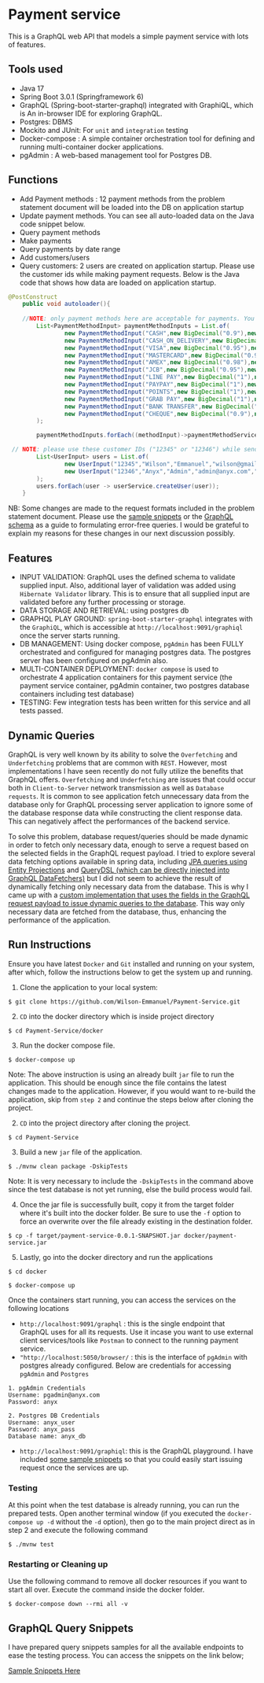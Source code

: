 # Payment service
This is a GraphQL web API that models a simple payment service with lots of features.

## Tools used
- Java 17
- Spring Boot 3.0.1 (Springframework 6)
- GraphQL (Spring-boot-starter-graphql) integrated with GraphiQL, which is An in-browser IDE for exploring GraphQL.
- Postgres: DBMS
- Mockito and JUnit: For `unit` and `integration` testing
- Docker-compose : A simple container orchestration tool for defining and running multi-container docker applications.
- pgAdmin : A web-based management tool for Postgres DB.

## Functions
- Add Payment methods : 12 payment methods from the problem statement document will be loaded into the DB on application startup
- Update payment methods. You can see all auto-loaded data on the Java code snippet below.
- Query payment methods
- Make payments
- Query payments by date range
- Add customers/users
- Query customers: 2 users are created on application startup. Please use the customer ids while making payment requests. Below is the Java code that shows how data are loaded on application startup.

```java
@PostConstruct
	public void autoloader(){
    
    //NOTE: only payment methods here are acceptable for payments. You can add more payment methods.
		List<PaymentMethodInput> paymentMethodInputs = List.of(
				new PaymentMethodInput("CASH",new BigDecimal("0.9"),new BigDecimal("1"),new BigDecimal("0.05"), false),
				new PaymentMethodInput("CASH_ON_DELIVERY",new BigDecimal("1"),new BigDecimal("1.2"),new BigDecimal("0.05"), true),
				new PaymentMethodInput("VISA",new BigDecimal("0.95"),new BigDecimal("1"),new BigDecimal("0.03"), true),
				new PaymentMethodInput("MASTERCARD",new BigDecimal("0.95"),new BigDecimal("1"),new BigDecimal("0.03"), true),
				new PaymentMethodInput("AMEX",new BigDecimal("0.98"),new BigDecimal("1.01"),new BigDecimal("0.02"), true),
				new PaymentMethodInput("JCB",new BigDecimal("0.95"),new BigDecimal("1"),new BigDecimal("0.05"), true),
				new PaymentMethodInput("LINE PAY",new BigDecimal("1"),new BigDecimal("1"),new BigDecimal("0.01"), false),
				new PaymentMethodInput("PAYPAY",new BigDecimal("1"),new BigDecimal("1"),new BigDecimal("0.01"), false),
				new PaymentMethodInput("POINTS",new BigDecimal("1"),new BigDecimal("1"),new BigDecimal("0"), false),
				new PaymentMethodInput("GRAB PAY",new BigDecimal("1"),new BigDecimal("1"),new BigDecimal("0.01"), false),
				new PaymentMethodInput("BANK TRANSFER",new BigDecimal("1"),new BigDecimal("1"),new BigDecimal("0"), true),
				new PaymentMethodInput("CHEQUE",new BigDecimal("0.9"),new BigDecimal("1"),new BigDecimal("0"), true)
		);

		paymentMethodInputs.forEach((methodInput)->paymentMethodService.createPaymentMethod(methodInput));

 // NOTE: please use these customer IDs ("12345" or "12346") while sending "makePayment" requests. Or you can create a new users with different customer ID.
		List<UserInput> users = List.of(
				new UserInput("12345","Wilson","Emmanuel","wilson@gmail.com","CUSTOMER"),
				new UserInput("12346","Anyx","Admin","admin@anyx.com","ADMIN")
		);
		users.forEach(user -> userService.createUser(user));
	}

```

NB: Some changes are made to the request formats included in the problem statement document. Please use the [sample snippets](https://github.com/Wilson-Emmanuel/Payment-Service/blob/master/query_snippets) or the [GraphQL schema](https://github.com/Wilson-Emmanuel/Payment-Service/blob/master/src/main/resources/graphql/schema.graphqls) as a guide to formulating error-free queries. I would be grateful to explain my reasons for these changes in our next discussion possibly.

## Features
- INPUT VALIDATION: GraphQL uses the defined schema to validate supplied input. Also, additional layer of validation was added using `Hibernate Validator` library. This is to ensure that all supplied input are validated before any further processing or storage.
- DATA STORAGE AND RETRIEVAL: using postgres db
- GRAPHQL PLAY GROUND: `spring-boot-starter-graphql` integrates with the `GraphiQL`, which is accessible at `http://localhost:9091/graphiql` once the server starts running.
- DB MANAGEMENT: Using docker compose, `pgAdmin` has been FULLY orchestrated and configured for managing postgres data. The postgres server has been configured on pgAdmin also. 
- MULTI-CONTAINER DEPLOYMENT: `docker compose` is used to orchestrate 4 application containers for this payment service (the payment service container, pgAdmin container, two postgres database containers including test database)
- TESTING: Few integration tests has been written for this service and all tests passed.

## Dynamic Queries
GraphQL is very well known by its ability to solve the `Overfetching` and `Underfetching` problems that are common with `REST`. However, most implementations I have seen recently do not fully utilize the benefits that GraphQL offers.
`Overfetching` and `Underfetching` are issues that could occur both in `Client-to-Server` network transmission as well as `Database requests`. It is common to see application fetch unnecessary data from the database 
only for GraphQL processing server application to ignore some of the database response data while constructing the client response data. This can negatively affect the performances of the backend service.

To solve this problem, database request/queries should be made dynamic in order to fetch only necessary data, enough to serve a request based on the selected fields in the GraphQL request payload.
I tried to explore several data fetching options available in spring data, including [JPA queries using Entity Projections](https://github.com/Wilson-Emmanuel/Payment-Service/blob/master/src/main/java/com/anymind/paymentservice/persistence/repositories/projections/PaymentProjection.java) and [QueryDSL (which can be directly injected into GraphQL DataFetchers)](https://github.com/Wilson-Emmanuel/Payment-Service/blob/master/src/main/java/com/anymind/paymentservice/web/configs/GraphQlConfig.java) but I did not seem to achieve the result of dynamically fetching only necessary data from the database.
This is why I came up with a [custom implementation that uses the fields in the GraphQL request payload to issue dynamic queries to the database](https://github.com/Wilson-Emmanuel/Payment-Service/tree/master/src/main/java/com/anymind/paymentservice/persistence/dynamic_field_selectors). This way only necessary data are fetched from the database, thus, enhancing the performance of the application.

## Run Instructions
Ensure you have latest `Docker` and `Git` installed and running on your system, after which, follow the instructions below to get the system up and running.
1. Clone the application to your local system:

```$ git clone https://github.com/Wilson-Emmanuel/Payment-Service.git```

2. `CD` into the docker directory which is inside project directory

```$ cd Payment-Service/docker```

3. Run the docker compose file.

```$ docker-compose up```


Note: The above instruction is using an already built `jar` file to run the application. This should be enough since the file contains the latest changes made to the application. However, if you would want to re-build the application, skip from `step 2` and continue the steps below after cloning the project.

2. `CD` into the project directory after cloning the project.

```$ cd Payment-Service```

3. Build a new `jar` file of the application.

```$ ./mvnw clean package -DskipTests```

Note: It is very necessary to include the `-DskipTests` in the command above since the test database is not yet running, else the build process would fail.

4. Once the jar file is successfully built, copy it from the target folder where it's built into the docker folder. Be sure to use the `-f` option to force an overwrite over the file already existing in the destination folder.

```$ cp -f target/payment-service-0.0.1-SNAPSHOT.jar docker/payment-service.jar```

5. Lastly, go into the docker directory and run the applications

```$ cd docker```

```$ docker-compose up```

Once the containers start running, you can access the services on the following locations
- ```http://localhost:9091/graphql``` : this is the single endpoint that GraphQL uses for all its requests. Use it incase you want to use external client services/tools like `Postman` to connect to the running payment service.
- ```"http://localhost:5050/browser/``` : this is the interface of `pgAdmin` with postgres already configured. Below are credentials for accessing `pgAdmin` and `Postgres`



```
1. pgAdmin Credentials
Username: pgadmin@anyx.com
Password: anyx 

2. Postgres DB Credentials
Username: anyx_user
Password: anyx_pass
Database name: anyx_db
```


- ```http://localhost:9091/graphiql```: this is the GraphQL playground. I have included [some sample snippets](https://github.com/Wilson-Emmanuel/Payment-Service/blob/master/query_snippets) so that you could easily start issuing request once the services are up.

### Testing
At this point when the test database is already running, you can run the prepared tests. Open another terminal window (if you executed the `docker-compose up -d` without the `-d` option), then go to the main project direct as in step 2 and execute the following command

```$ ./mvnw test```

### Restarting or Cleaning up
Use the following command to remove all docker resources if you want to start all over. Execute the command inside the docker folder.

```$ docker-compose down --rmi all -v```


## GraphQL Query Snippets
I have prepared query snippets samples for all the available endpoints to ease the testing process. You can access the snippets on the link below;

[Sample Snippets Here](https://github.com/Wilson-Emmanuel/Payment-Service/blob/master/query_snippets)